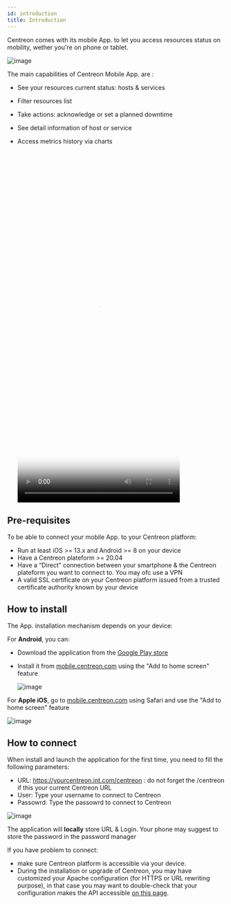 ```yaml
---
id: introduction
title: Introduction
---
```


Centreon comes with its mobile App. to let you access resources status on mobility, wether you're on phone or tablet. 

  ![image](../assets/mobile/mobile-app-screens.png)

The main capabilities of Centreon Mobile App. are :

- See your resources current status: hosts & services
- Filter resources list
- Take actions: acknowledge or set a planned downtime
- See detail information of host or service
- Access metrics history via charts 

  <video width="375" height="812" controls="true" allowfullscreen="true" poster="../assets/mobile/mobile-login.png">
    <source src="../assets/mobile/mobile-demo.mp4" type="video/mp4">
  </video>

## Pre-requisites

To be able to connect your mobile App. to your Centreon platform:

- Run at least iOS >= 13.x and Android >= 8 on your device
- Have a Centreon plateform >= 20.04
- Have a “Direct” connection between your smartphone & the Centreon plateform you want to connect to. You may ofc 
use a VPN
- A valid SSL certificate on your Centreon platform issued from a trusted certificate authority known by your device

## How to install 

The App. installation mechanism depends on your device:

For **Android**, you can:

 - Download the application from the [Google Play store](https://play.google.com/store/apps/details?id=com.centreon.mobileapp) 
 - Install it from [mobile.centreon.com](https://www.mobile.centreon.com/) using the "Add to home screen" feature

    ![image](../assets/mobile/andoid-add-to-home-screen.png)


For **Apple iOS**, go to [mobile.centreon.com](https://www.mobile.centreon.com/) using Safari and use the
"Add to home screen" feature

![image](../assets/mobile/ios-add-to-home-screen.png)


## How to connect 

When install and launch the application for the first time, you need to fill the following parameters:

- URL: https://yourcentreon.int.com/centreon : do not forget the /centreon if this your current Centreon URL
- User: Type your username to connect to Centreon
- Passowrd: Type the passowrd to connect to Centreon

![image](../assets/mobile/mobile-login.png)

The application will **locally** store URL & Login.
Your phone may suggest to store the password in the password manager

If you have problem to connect:

-  make sure Centreon platform is accessible via your device. 
- During the installation or upgrade of Centreon, you may have customized your Apache configuration (for HTTPS or URL rewriting purpose), in that case
you may want to double-check that your configuration makes the API accessible [on this page](../administration/accessing-to-centreon-ui). 



